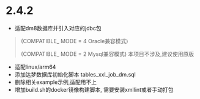 # 2.4.2
- 适配dm8数据库并引入对应的jdbc包 
> (COMPATIBLE_ MODE = 4 Oracle兼容模式)
> 
> (COMPATIBLE_ MODE = 2 Mysql兼容模式) 本项目不涉及,建议使用原版
- 适配linux/arm64 
- 添加达梦数据库初始化脚本 tables_xxl_job_dm.sql
- 删除相关example示例,适配用不上
- 增加build.sh的docker镜像构建脚本, 需要安装xmllint或者手动打包